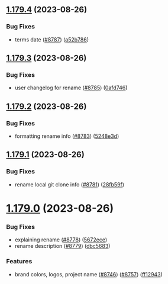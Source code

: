 ## [1.179.4](https://github.com/EddieHubCommunity/BioDrop/compare/v1.179.3...v1.179.4) (2023-08-26)


### Bug Fixes

* terms date ([#8787](https://github.com/EddieHubCommunity/BioDrop/issues/8787)) ([a52b786](https://github.com/EddieHubCommunity/BioDrop/commit/a52b786bc7552bf5dea34818cbba8f564bec1837))



## [1.179.3](https://github.com/EddieHubCommunity/BioDrop/compare/v1.179.2...v1.179.3) (2023-08-26)


### Bug Fixes

* user changelog for rename ([#8785](https://github.com/EddieHubCommunity/BioDrop/issues/8785)) ([0afd746](https://github.com/EddieHubCommunity/BioDrop/commit/0afd74600997b34a838c2a4fe24c6ceb616e5814))



## [1.179.2](https://github.com/EddieHubCommunity/BioDrop/compare/v1.179.1...v1.179.2) (2023-08-26)


### Bug Fixes

* formatting rename info ([#8783](https://github.com/EddieHubCommunity/BioDrop/issues/8783)) ([5248e3d](https://github.com/EddieHubCommunity/BioDrop/commit/5248e3d504890f0b3b17c74239dfa65a4c407d9a))



## [1.179.1](https://github.com/EddieHubCommunity/BioDrop/compare/v1.179.0...v1.179.1) (2023-08-26)


### Bug Fixes

* rename local git clone info ([#8781](https://github.com/EddieHubCommunity/BioDrop/issues/8781)) ([28fb59f](https://github.com/EddieHubCommunity/BioDrop/commit/28fb59fe59179f51bcb76b208d95cf8a2be7a3f0))



# [1.179.0](https://github.com/EddieHubCommunity/BioDrop/compare/v1.178.9...v1.179.0) (2023-08-26)


### Bug Fixes

* explaining rename ([#8778](https://github.com/EddieHubCommunity/BioDrop/issues/8778)) ([5672ece](https://github.com/EddieHubCommunity/BioDrop/commit/5672ece1b58819610f56388f79adacd3fc77df13))
* rename description ([#8779](https://github.com/EddieHubCommunity/BioDrop/issues/8779)) ([dbc5683](https://github.com/EddieHubCommunity/BioDrop/commit/dbc56834a6ef6bb2524f509ffbb998a5889269ce))


### Features

* brand colors, logos, project name ([#8746](https://github.com/EddieHubCommunity/BioDrop/issues/8746)) ([#8757](https://github.com/EddieHubCommunity/BioDrop/issues/8757)) ([ff12943](https://github.com/EddieHubCommunity/BioDrop/commit/ff129434a2f964523d8ee7bec320d0ffdc387248))



